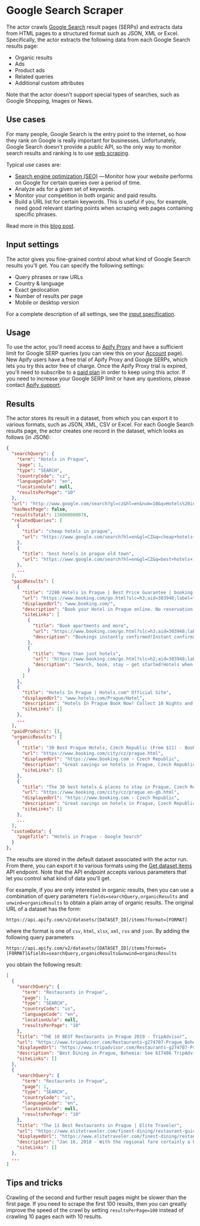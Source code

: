 # Google Search Scraper

The actor crawls [Google Search](https://www.google.com/search) result pages (SERPs)
and extracts data from HTML pages to a structured format such as JSON, XML or Excel.
Specifically, the actor extracts the following data from each Google Search results page:

- Organic results
- Ads
- Product ads
- Related queries
- Additional custom attributes

Note that the actor doesn't support special types of searches,
such as Google Shopping, Images or News.

## Use cases

For many people, Google Search is the entry point to the internet,
so how they rank on Google is really important for businesses.
Unfortunately, Google Search doesn't provide a public API, so the only way to monitor
search results and ranking is to use [web scraping](https://en.wikipedia.org/wiki/Web_scraping).

Typical use cases are:

- [Search engine optimization (SEO)](https://en.wikipedia.org/wiki/Search_engine_optimization)
— Monitor how your website performs on Google for certain queries over a period of time.
- Analyze ads for a given set of keywords.
- Monitor your competition in both organic and paid results.
- Build a URL list for certain keywords. This is useful if you, for example, need good relevant starting points when scraping web pages containing specific phrases.

Read more in this [blog post](https://blog.apify.com/scrape-results-from-google-search-22a20537a951).


## Input settings

The actor gives you fine-grained control about what kind of Google Search results you'll get.
You can specify the following settings:

- Query phrases or raw URLs
- Country & language
- Exact geolocation
- Number of results per page
- Mobile or desktop version

For a complete description of all settings,
see the [input specification](https://www.apify.com/apify/google-search-scraper?section=input-schema).


## Usage

To use the actor, you'll need access to [Apify Proxy](https://apify.com/proxy)
and have a sufficient limit for Google SERP queries
(you can view this on your [Account](https://my.apify.com/account) page).
New Apify users have a free trial of Apify Proxy and Google SERPs,
which lets you try this actor free of charge.
Once the Apify Proxy trial is expired,
you'll need to subscribe to a [paid plan](https://apify.com/pricing) in order to keep using this actor.
If you need to increase your Google SERP limit or have any questions,
please contact [Apify support](https://apify.com/contact).


## Results

The actor stores its result in a dataset, from which you can export it
to various formats, such as JSON, XML, CSV or Excel.
For each Google Search results page, the actor creates one record
in the dataset, which looks as follows (in JSON):

```json
{
  "searchQuery": {
    "term": "Hotels in Prague",
    "page": 1,
    "type": "SEARCH",
    "countryCode": "cz",
    "languageCode": "en",
    "locationUule": null,
    "resultsPerPage": "10"
  },
  "url": "http://www.google.com/search?gl=cz&hl=en&num=10&q=Hotels%20in%20Prague",
  "hasNextPage": false,
  "resultsTotal": 138000000078,
  "relatedQueries": [
    {
      "title": "cheap hotels in prague",
      "url": "https://www.google.com/search?hl=en&gl=CZ&q=cheap+hotels+in+prague&sa=X&sqi=2&ved=2ahUKEwjem6jG9cTgAhVoxlQKHeE4BuwQ1QIoAHoECAoQAQ"
    },
    {
      "title": "best hotels in prague old town",
      "url": "https://www.google.com/search?hl=en&gl=CZ&q=best+hotels+in+prague+old+town&sa=X&sqi=2&ved=2ahUKEwjem6jG9cTgAhVoxlQKHeE4BuwQ1QIoAXoECAoQAg"
    },
    ...
  ],
  "paidResults": [
    {
      "title": "2280 Hotels in Prague | Best Price Guarantee | booking.com‎Book apartments and moreMore than just hotels",
      "url": "https://www.booking.com/go.html?slc=h3;aid=303948;label=",
      "displayedUrl": "www.booking.com/",
      "description": "Book your Hotel in Prague online. No reservation costs. Great rates. Bed and Breakfasts. Support in 42 Languages. Hotels. Motels. Read Real Guest Reviews. 24/7 Customer Service. 34+ Million Real Reviews. Secure Booking. Apartments. Save 10% with Genius. Types: Hotels, Apartments, Villas.£0 - £45 Hotels - up to £45.00/day - Book Now · More£45 - £90 Hotels - up to £90.00/dayBook Now£130 - £180 Hotels - up to £180.00/dayBook Now£90 - £130 Hotels - up to £130.00/dayBook Nowup to £45.00/dayup to £90.00/dayup to £180.00/dayup to £130.00/day",
      "siteLinks": [
        {
          "title": "Book apartments and more",
          "url": "https://www.booking.com/go.html?slc=h3;aid=303948;label=",
          "description": "Bookings instantly confirmed!Instant confirmation, 24/7 support"
        },
        {
          "title": "More than just hotels",
          "url": "https://www.booking.com/go.html?slc=h2;aid=303948;label=",
          "description": "Search, book, stay – get started!Hotels when and where you need them"
        }
      ]
    },
    {
      "title": "Hotels In Prague | Hotels.com™ Official Site‎",
      "displayedUrl": "www.hotels.com/Prague/Hotel",
      "description": "Hotels In Prague Book Now! Collect 10 Nights and Get 1 Free. Budget Hotels. Guest Reviews. Last Minute Hotel Deals. Luxury Hotels. Exclusive Deals. Price Guarantee. Photos & Reviews. Travel Guides. Earn Free Hotel Nights. No Cancellation Fees. Types: Hotel, Apartment, Hostel.",
      "siteLinks": []
    },
    ...
  ],
  "paidProducts": [],
  "organicResults": [
    {
      "title": "30 Best Prague Hotels, Czech Republic (From $11) - Booking.com",
      "url": "https://www.booking.com/city/cz/prague.html",
      "displayedUrl": "https://www.booking.com › Czech Republic",
      "description": "Great savings on hotels in Prague, Czech Republic online. Good availability and great rates. Read hotel reviews and choose the best hotel deal for your stay.",
      "siteLinks": []
    },
    {
      "title": "The 30 best hotels & places to stay in Prague, Czech Republic ...",
      "url": "https://www.booking.com/city/cz/prague.en-gb.html",
      "displayedUrl": "https://www.booking.com › Czech Republic",
      "description": "Great savings on hotels in Prague, Czech Republic online. Good availability and great rates. Read hotel reviews and choose the best hotel deal for your stay.",
      "siteLinks": []
    },
    ...
  ],
  "customData": {
    "pageTitle": "Hotels in Prague - Google Search"
  }
},
```

The results are stored in the default dataset associated with the actor run.
From there, you can export it to various formats using the [Get dataset items](https://www.apify.com/docs/api/v2#/reference/datasets/item-collection/get-items)
API endpoint. Note that the API endpoint accepts various parameters
that let you control what kind of data you'll get.

For example, if you are only interested in organic results,
then you can use a combination of query parameters `fields=searchQuery,organicResults`
and `unwind=organicResults` to obtain a plain array of organic results.
The original URL of a dataset has the form:

```
https://api.apify.com/v2/datasets/[DATASET_ID]/items?format=[FORMAT]
```

where the format is one of `csv`, `html`, `xlsx`, `xml`, `rss` and `json`.
By adding the following query parameters

```
https://api.apify.com/v2/datasets/[DATASET_ID]/items?format=[FORMAT]&fields=searchQuery,organicResults&unwind=organicResults
```

you obtain the following result:

```json
[
  {
    "searchQuery": {
      "term": "Restaurants in Prague",
      "page": 1,
      "type": "SEARCH",
      "countryCode": "us",
      "languageCode": "en",
      "locationUule": null,
      "resultsPerPage": "10"
    },
    "title": "THE 10 BEST Restaurants in Prague 2019 - TripAdvisor",
    "url": "https://www.tripadvisor.com/Restaurants-g274707-Prague_Bohemia.html",
    "displayedUrl": "https://www.tripadvisor.com/Restaurants-g274707-Prague_Bohemia.html",
    "description": "Best Dining in Prague, Bohemia: See 617486 TripAdvisor traveler reviews of 6232 Prague restaurants and search by cuisine, price, location, and more.",
    "siteLinks": []
  },
  {
    "searchQuery": {
      "term": "Restaurants in Prague",
      "page": 1,
      "type": "SEARCH",
      "countryCode": "us",
      "languageCode": "en",
      "locationUule": null,
      "resultsPerPage": "10"
    },
    "title": "The 11 Best Restaurants in Prague | Elite Traveler",
    "url": "https://www.elitetraveler.com/finest-dining/restaurant-guide/the-11-best-restaurants-in-prague",
    "displayedUrl": "https://www.elitetraveler.com/finest-dining/restaurant.../the-11-best-restaurants-in-prag...",
    "description": "Jan 16, 2018 - With the regional fare certainly a highlight of dining in Prague, a great number of superb international eateries have touched down to become ...",
    "siteLinks": []
  },
  ...
]
```

## Tips and tricks

Crawling of the second and further result pages might be slower than the first page.
If you need to scrape the first 100 results,
then you can greatly improve the speed of the crawl by setting
`resultsPerPage=100` instead of crawling 10 pages each with 10 results.
